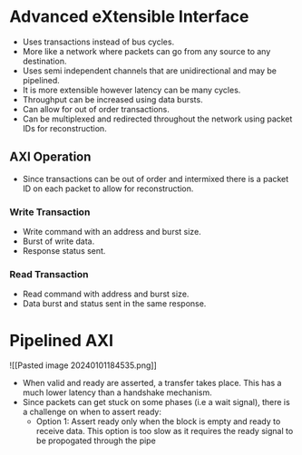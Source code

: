 # Advanced eXtensible Interface 
* Uses transactions instead of bus cycles.
* More like a network where packets can go from any source to any destination.
* Uses semi independent channels that are unidirectional and may be pipelined.
* It is more extensible however latency can be many cycles.
* Throughput can be increased using data bursts. 
* Can allow for out of order transactions.
* Can be multiplexed and redirected throughout the network using packet IDs for reconstruction.

## AXI Operation
* Since transactions can be out of order and intermixed there is a packet ID on each packet to allow for reconstruction. 
### Write Transaction
* Write command with an address and burst size.
* Burst of write data.
* Response status sent.
### Read Transaction 
* Read command with address and burst size.
* Data burst and status sent in the same response.

# Pipelined AXI
![[Pasted image 20240101184535.png]]
* When valid and ready are asserted, a transfer takes place. This has a much lower latency than a handshake mechanism.
* Since packets can get stuck on some phases (i.e a wait signal), there is a challenge on when to assert ready: 
	* Option 1: Assert ready only when the block is empty and ready to receive data. This option is too slow as it requires the ready signal to be propogated through the pipe
